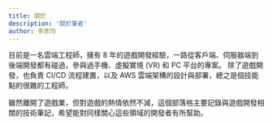 ```yaml
---
title: 關於
description: '關於筆者'
author: 李彥均
---
```


目前是一名雲端工程師，擁有 8 年的遊戲開發經驗，一路從客戶端、伺服器端到後端開發都有碰過，參與過手機、虛擬實境 (VR) 和 PC 平台的專案。
除了遊戲開發，也負責 CI/CD 流程建置，以及 AWS 雲端架構的設計與部署，總之是個技能點的很雜的工程師。

雖然離開了遊戲業，但對遊戲的熱情依然不減，這個部落格主要記錄與遊戲開發相關的技術筆記，希望能對同樣關心這些領域的開發者有所幫助。

